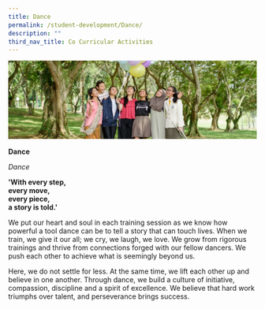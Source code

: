```yaml
---
title: Dance
permalink: /student-development/Dance/
description: ""
third_nav_title: Co Curricular Activities
---
```


![](/images/Visual-Performing-Arts-banner.jpg)

**Dance**


*Dance*

**'With every step,**<br>
**every move,**<br>
**every piece,**<br>
**a story is told.'**

We put our heart and soul in each training session as we know how powerful a tool dance can be to tell a story that can touch lives. When we train, we give it our all; we cry, we laugh, we love. We grow from rigorous trainings and thrive from connections forged with our fellow dancers. We push each other to achieve what is seemingly beyond us.

Here, we do not settle for less. At the same time, we lift each other up and believe in one another. Through dance, we build a culture of initiative, compassion, discipline and a spirit of excellence. We believe that hard work triumphs over talent, and perseverance brings success.